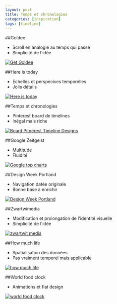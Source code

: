 ```yaml
---
layout: post
title: Temps et chronologies
categories: [inspiration]
tags: [timeline]
---
```


##Goldee
- Scroll en analogie au temps qui passe
- Simplicité de l'idée

[![Get Goldee](http://haveidols.com/grabs/Screen%20Shot%202014-06-12%20at%2015.18.12.png)](http://getgoldee.com)

##Here is today
- Echelles et perspecives temporelles
- Jolis détails

[![Here is today](http://haveidols.com/grabs/Screen%20Shot%202014-06-12%20at%2015.21.15.png)](http://hereistoday.com)

##Temps et chronologies
- Pinterest board de timelines
- Inégal mais riche

[![Board Pitnerest Timeline Designs](http://haveidols.com/grabs/Screen%20Shot%202014-06-12%20at%2012.53.05.png)](http://www.pinterest.com/marjolaineblanc/timeline-designs/)

##Google Zeitgeist
- Multitude
- Fluidité

[![Google top charts](http://haveidols.com/grabs/Screen%20Shot%202014-06-13%20at%2009.25.10.png)](http://www.google.com/trends/topcharts?zg=full)

##Design Week Portland
- Navigation datée originale
- Bonne base à enrichir

[![Design Week Portland](http://haveidols.com/grabs/Screen%20Shot%202014-06-12%20at%2013.05.08.png)](http://www.designweekportland.com/2012#)

##Zwartwimedia
- Modification et prolongation de l'identité visuelle
- Simplicité de l'idée

[![zwartwit media](http://haveidols.com/grabs/Screen%20Shot%202014-06-12%20at%2015.03.57.png)](http://zwartwitmedia.com/2014)

##How much life
- Spatialisation des données
- Pas vraiment temporel mais applicable

[![how much life](http://haveidols.com/grabs/Screen%20Shot%202014-06-12%20at%2015.41.16.png)](http://whitevinyldesign.com/gatesnotes/howmuchlife)

##World food clock
- Animations et flat design

[![world food clock](http://haveidols.com/grabs/Screen%20Shot%202014-06-12%20at%2015.37.48.png)](http://worldfoodclock.com)